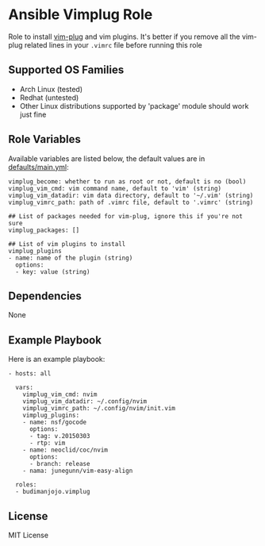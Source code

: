 Ansible Vimplug Role
====================

Role to install [vim-plug](https://github.com/junegunn/vim-plug) and vim plugins. It's better if you remove all the vim-plug related lines in your `.vimrc` file before running this role

Supported OS Families
---------------------

- Arch Linux (tested)
- Redhat (untested)
- Other Linux distributions supported by 'package' module should work just fine

Role Variables
--------------

Available variables are listed below, the default values are in [defaults/main.yml](./defaults/main.yml):
```
vimplug_become: whether to run as root or not, default is no (bool)
vimplug_vim_cmd: vim command name, default to 'vim' (string)
vimplug_vim_datadir: vim data directory, default to '~/.vim' (string)
vimplug_vimrc_path: path of .vimrc file, default to '.vimrc' (string)

## List of packages needed for vim-plug, ignore this if you're not sure
vimplug_packages: []

## List of vim plugins to install
vimplug_plugins
- name: name of the plugin (string)
  options:
  - key: value (string)
```

Dependencies
------------

None

Example Playbook
----------------

Here is an example playbook:
```
- hosts: all

  vars:
    vimplug_vim_cmd: nvim
    vimplug_vim_datadir: ~/.config/nvim
    vimplug_vimrc_path: ~/.config/nvim/init.vim
    vimplug_plugins:
    - name: nsf/gocode
      options:
      - tag: v.20150303
      - rtp: vim
    - name: neoclid/coc/nvim
      options:
      - branch: release
    - nama: junegunn/vim-easy-align

  roles:
  - budimanjojo.vimplug
```

License
-------

MIT License
